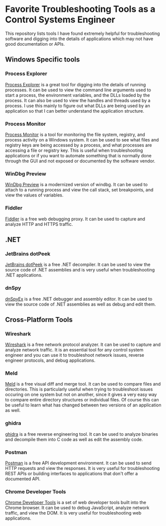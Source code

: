 # Favorite Troubleshooting Tools as a Control Systems Engineer

This repository lists tools I have found extremely helpful for troubleshooting software and digging into the details of applications which may not have good documentation or APIs.

## Windows Specific tools

### Process Explorer

[Process Explorer](https://docs.microsoft.com/en-us/sysinternals/downloads/process-explorer) is a great tool for digging into the details of running processes. It can be used to view the command line arguments used to start a process, the environment variables, and the DLLs loaded by the process. It can also be used to view the handles and threads used by a process. I use this mainly to figure out what DLLs are being used by an application so that I can better understand the application structure.

### Process Monitor

[Process Monitor](https://docs.microsoft.com/en-us/sysinternals/downloads/procmon) is a tool for monitoring the file system, registry, and process activity on a Windows system. It can be used to see what files and registry keys are being accessed by a process, and what processes are accessing a file or registry key. This is useful when troubleshooting applications or if you want to automate something that is normally done through the GUI and not exposed or documented by the software vendor. 

### WinDbg Preview

[WinDbg Preview](https://www.microsoft.com/en-us/p/windbg-preview/9pgjgd53tn86) is a modernized version of windbg. It can be used to attach to a running process and view the call stack, set breakpoints, and view the values of variables. 

### Fiddler

[Fiddler](https://www.telerik.com/fiddler) is a free web debugging proxy. It can be used to capture and analyze HTTP and HTTPS traffic.

## .NET

### JetBrains dotPeek

[JetBrains dotPeek](https://www.jetbrains.com/decompiler/) is a free .NET decompiler. It can be used to view the source code of .NET assemblies and is very useful when troubleshooting .NET applications.

### dnSpy

[dnSpyEx](https://github.com/dnSpyEx/dnSpy) is a free .NET debugger and assembly editor. It can be used to view the source code of .NET assemblies as well as debug and edit them.

## Cross-Platform Tools

### Wireshark

[Wireshark](https://www.wireshark.org/) is a free network protocol analyzer. It can be used to capture and analyze network traffic. It is an essential tool for any control system engineer and you can use it to troubleshoot network issues, reverse engineer protocols, and debug applications.

### Meld

[Meld](https://meldmerge.org/) is a free visual diff and merge tool. It can be used to compare files and directories. This is particularly useful when trying to troubleshoot issues occuring on one system but not on another, since it gives a very easy way to compare entire directory structures or individual files. Of course this can be useful to learn what has changed between two versions of an application as well.

### ghidra

[ghidra](https://ghidra-sre.org/) is a free reverse engineering tool. It can be used to analyze binaries and decompile them into C code as well as edit the assembly code.

### Postman

[Postman](https://www.postman.com/) is a free API development environment. It can be used to send HTTP requests and view the responses. It is very useful for troubleshooting REST APIs or building interfaces to applications that don't offer a documented API.

### Chrome Developer Tools

[Chrome Developer Tools](https://developers.google.com/web/tools/chrome-devtools) is a set of web developer tools built into the Chrome browser. It can be used to debug JavaScript, analyze network traffic, and view the DOM. It is very useful for troubleshooting web applications.

